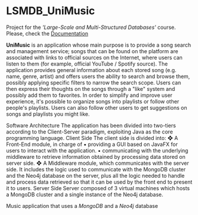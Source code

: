 # LSMDB_UniMusic
Project for the <i>'Large-Scale and Multi-Structured Databases'</i> course. Please, check the [Documentation](Documentation.pdf)

<b>UniMusic</b> is an application whose main purpose is to provide a song search and management service; songs that can be found on the platform are associated with links to official sources on the Internet, where users can listen to them (for example, official YouTube / Spotify source).
The application provides general information about each stored song (e.g. name, genre, artist) and offers users the ability to search and browse them, possibly applying specific
filters to narrow the search scope. Users can then express their thoughts on the songs through a "like" system and possibly add them to favorites.
In order to simplify and improve user experience, it's possible to organize songs into playlists or follow other people's playlists. Users can also follow other users to get suggestions on songs and playlists you might like.

Software Architecture
The application has been divided into two-tiers according to the Client-Server paradigm, exploiting
Java as the core programming language.
Client Side
The client side is divided into:
❖ A Front-End module, in charge of
▪ providing a GUI based on JavaFX for users to interact with the application.
▪ communicating with the underlying middleware to retrieve information
obtained by processing data stored on server side.
❖ A Middleware module, which communicates with the server side. It includes the logic used to
communicate with the MongoDB cluster and the Neo4j database on the server, plus all the
logic needed to handle and process data retrieved so that it can be used by the front end to
present it to users.
Server Side
Server composed of 3 virtual machines which hosts a MongoDB cluster and a single instance of the
Neo4j database.

Music application that uses a <i>MongoDB</i> and a <i>Neo4j</i> database
